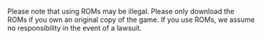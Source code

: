 Please note that using ROMs may be illegal.
Please only download the ROMs if you own an original copy of the game. 
If you use ROMs, we assume no responsibility in the event of a lawsuit.

